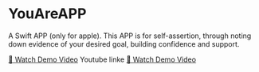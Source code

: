 # YouAreAPP
A Swift APP (only for apple). This APP is for self-assertion, through noting down evidence of your desired goal, building confidence and support.

[🎥 Watch Demo Video](https://github.com/Lisa-Qu/YouAreAPP/releases/download/v1.0/demo.mp4)
Youtube linke
[📀 Watch Demo Video](https://www.youtube.com/watch?v=AwFMyipYiP4)
